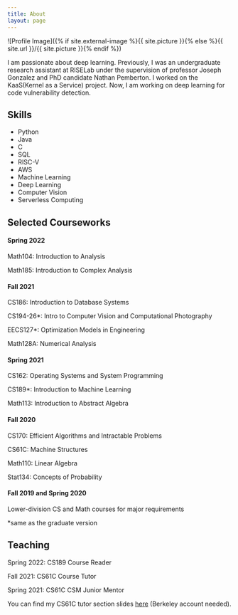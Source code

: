 ```yaml
---
title: About
layout: page
---
```

![Profile Image]({% if site.external-image %}{{ site.picture }}{% else %}{{ site.url }}/{{ site.picture }}{% endif %})

<p>I am passionate about deep learning. Previously, I was an undergraduate research assistant at RISELab under the supervision of professor Joseph Gonzalez and PhD candidate Nathan Pemberton. I worked on the KaaS(Kernel as a Service) project. Now, I am working on deep learning for code vulnerability detection.</p>


<h2>Skills</h2>

<ul class="skill-list">
	<li>Python</li>
	<li>Java</li>
	<li>C</li>
	<li>SQL</li>
	<li>RISC-V</li>
  <li>AWS</li>
	<li>Machine Learning</li>
  <li>Deep Learning</li>
  <li>Computer Vision</li>
  <li>Serverless Computing</li>
</ul>

<h2>Selected Courseworks</h2>

<h4>Spring 2022</h4>

Math104: Introduction to Analysis

Math185: Introduction to Complex Analysis

<h4>Fall 2021</h4>

CS186: Introduction to Database Systems

CS194-26*: Intro to Computer Vision and Computational Photography

EECS127*: Optimization Models in Engineering

Math128A: Numerical Analysis

<h4>Spring 2021</h4>

CS162: Operating Systems and System Programming

CS189*: Introduction to Machine Learning

Math113: Introduction to Abstract Algebra

<h4>Fall 2020</h4>

CS170: Efficient Algorithms and Intractable Problems

CS61C: Machine Structures

Math110: Linear Algebra

Stat134: Concepts of Probability

<h4>Fall 2019 and Spring 2020</h4>

Lower-division CS and Math courses for major requirements

*same as the graduate version

<h2>Teaching</h2>

Spring 2022: CS189 Course Reader

Fall 2021: CS61C Course Tutor

Spring 2021: CS61C CSM Junior Mentor

You can find my CS61C tutor section slides [here](https://drive.google.com/drive/folders/1t6eSN9BZCW9PN8kqZMNPe93NOM747nX_?usp=sharing) (Berkeley account needed).
